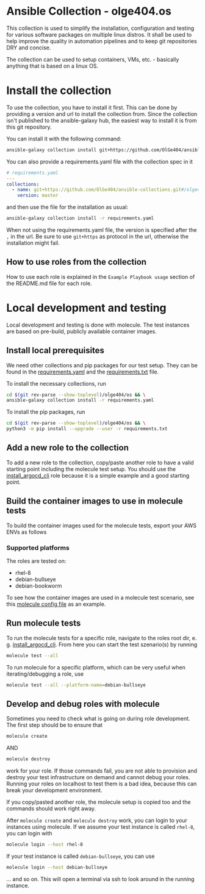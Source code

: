 # Ansible Collection - olge404.os
This collection is used to simplify the installation, configuration and testing for various software packages on multiple linux distros.
It shall be used to help improve the quality in automation pipelines and to keep git repositories DRY and concise.

The collection can be used to setup containers, VMs, etc. - basically anything that is based on a linux OS.

# Install the collection
To use the collection, you have to install it first. This can be done by providing a version and url to install the collection from.
Since the collection isn't published to the ansible-galaxy hub, the easiest way to install it is from this git repository.

You can install it  with the following command:
```bash
ansible-galaxy collection install git+https://github.com/OlGe404/ansible-collections.git#/olge404/os/,master
```

You can also provide a requirements.yaml file with the collection spec in it
```yaml
# requirements.yaml
---
collections:
  - name: git+https://github.com/OlGe404/ansible-collections.git#/olge404/os/
    version: master
```

and then use the file for the installation as usual:
```bash
ansible-galaxy collection install -r requirements.yaml
```

When not using the requirements.yaml file, the version is specified after the `,` in the url. Be sure to use ``git+https`` as protocol in the url, otherwise the installation might fail.

## How to use roles from the collection
How to use each role is explained in the ``Example Playbook usage`` section of the README.md file for each role.

# Local development and testing
Local development and testing is done with molecule. The test instances are based on pre-build, publicly available container images.

## Install local prerequisites
We need other collections and pip packages for our test setup. They can be found in the [requirements.yaml](requirements.yaml) and the [requirements.txt](requirements.txt) file.

To install the necessary collections, run
```bash
cd $(git rev-parse --show-toplevel)/olge404/os && \
ansible-galaxy collection install -r requirements.yaml
```

To install the pip packages, run
```bash
cd $(git rev-parse --show-toplevel)/olge404/os && \
python3 -m pip install --upgrade --user -r requirements.txt
```

## Add a new role to the collection
To add a new role to the collection, copy/paste another role to have a valid starting point including the molecule test setup.
You should use the [install_argocd_cli](roles/install_argocd_cli/README.md) role because it is a simple example and a good starting point.

## Build the container images to use in molecule tests
To build the container images used for the molecule tests, export your AWS ENVs as follows

### Supported platforms
The roles are tested on:
* rhel-8
* debian-bullseye
* debian-bookworm

To see how the container images are used in a molecule test scenario, see this
[molecule config file](roles/install_argocd_cli/molecule/default/molecule.yml) as an example.

## Run molecule tests
To run the molecule tests for a specific role, navigate to the roles root dir, e. g. [install_argocd_cli](roles/install_argocd_cli/).
From here you can start the test szenario(s) by running 

```bash
molecule test --all
```

To run molecule for a specific platform, which can be very useful when iterating/debugging a role, use

```bash
molecule test --all --platform-name=debian-bullseye
```

## Develop and debug roles with molecule
Sometimes you need to check what is going on during role development. The first step should be to ensure that
```bash
molecule create
```
AND
```bash
molecule destroy
```
work for your role. If those commands fail, you are not able to provision and destroy your test infrastructure
on demand and cannot debug your roles. Running your roles on localhost to test them is a bad idea, because this can break your development environment.

If you copy/pasted another role, the molecule setup is copied too and the commands should work right away.

After ``molecule create`` and ``molecule destroy`` work, you can login to your instances using molecule.
If we assume your test instance is called ``rhel-8``, you can login with
```bash
molecule login --host rhel-8
```

If your test instance is called ``debian-bullseye``, you can use
```bash
molecule login --host debian-bullseye
```

... and so on. This will open a terminal via ssh to look around in the running instance.
